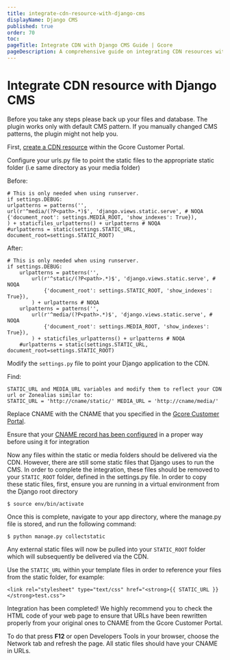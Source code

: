 ```yaml
---
title: integrate-cdn-resource-with-django-cms
displayName: Django CMS
published: true
order: 70
toc:
pageTitle: Integrate CDN with Django CMS Guide | Gcore
pageDescription: A comprehensive guide on integrating CDN resources with Django CMS to enhance your site's speed and user experience.
---
```

# Integrate CDN resource with Django CMS

Before you take any steps please back up your files and database. The plugin works only with default CMS pattern. If you manually changed CMS patterns, the plugin might not help you.

First, <a href="https://gcore.com/docs/cdn/getting-started/create-a-cdn-resource/create-a-cdn-resource-for-only-static-files" target="_blank">create a CDN resource</a> within the Gcore Customer Portal.

Configure your urls.py file to point the static files to the appropriate static folder (i.e same directory as your media folder)

Before:

```
# This is only needed when using runserver.   
if settings.DEBUG:   
urlpatterns = patterns('',   
url(r'^media/(?P<path>.*)$', 'django.views.static.serve', # NOQA   
{'document_root': settings.MEDIA_ROOT, 'show_indexes': True}),   
) + staticfiles_urlpatterns() + urlpatterns # NOQA   
#urlpatterns = static(settings.STATIC_URL, document_root=settings.STATIC_ROOT)       
```

After:

```
# This is only needed when using runserver.
if settings.DEBUG:
    urlpatterns = patterns('',
        url(r'^static/(?P<path>.*)$', 'django.views.static.serve', # NOQA
            {'document_root': settings.STATIC_ROOT, 'show_indexes': True}),
        ) + urlpatterns # NOQA
    urlpatterns = patterns('',
        url(r'^media/(?P<path>.*)$', 'django.views.static.serve', # NOQA
            {'document_root': settings.MEDIA_ROOT, 'show_indexes': True}),
        ) + staticfiles_urlpatterns() + urlpatterns # NOQA
    #urlpatterns = static(settings.STATIC_URL, document_root=settings.STATIC_ROOT)  
```

Modify the ```settings.py``` file to point your Django application to the CDN.

Find:

```
STATIC_URL and MEDIA_URL variables and modify them to reflect your CDN url or Zonealias similar to:   
STATIC_URL = 'http://cname/static/' MEDIA_URL = 'http://cname/media/'
```

Replace CNAME with the CNAME that you specified in the <a href="https://accounts.gcore.com/reports/dashboard" target="_blank">Gcore Customer Portal</a>.

Ensure that your <a href="https://gcore.com/docs/cdn/cdn-resource-options/general/create-and-set-a-custom-domain-for-the-content-delivery-via-cdn" target="_blank">CNAME record has been configured</a> in a proper way before using it for integration      

Now any files within the static or media folders should be delivered via the CDN. However, there are still some static files that Django uses to run the CMS. In order to complete the integration, these files should be removed to your ```STATIC_ROOT``` folder, defined in the settings.py file. In order to copy these static files, first, ensure you are running in a virtual environment from the Django root directory

```
$ source env/bin/activate
```

Once this is complete, navigate to your app directory, where the manage.py file is stored, and run the following command:

```
$ python manage.py collectstatic
```

Any external static files will now be pulled into your ```STATIC_ROOT``` folder which will subsequently be delivered via the CDN.  
  
Use the ```STATIC_URL``` within your template files in order to reference your files from the static folder, for example:

```
<link rel="stylesheet" type="text/css" href="<strong>{{ STATIC_URL }}</strong>test.css">
```

Integration has been completed! We highly recommend you to check the HTML code of your web page to ensure that URLs have been rewritten properly from your original ones to CNAME from the Gcore Customer Portal.

To do that press **F12** or open Developers Tools in your browser, choose the Network tab and refresh the page. All static files should have your CNAME in URLs.
